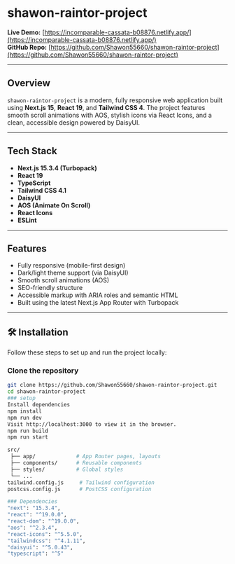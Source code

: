 # shawon-raintor-project

 **Live Demo:** [https://incomparable-cassata-b08876.netlify.app/](https://incomparable-cassata-b08876.netlify.app/)  
 **GitHub Repo:** [https://github.com/Shawon55660/shawon-raintor-project](https://github.com/Shawon55660/shawon-raintor-project)

---

## Overview

`shawon-raintor-project` is a modern, fully responsive web application built using **Next.js 15**, **React 19**, and **Tailwind CSS 4**. The project features smooth scroll animations with AOS, stylish icons via React Icons, and a clean, accessible design powered by DaisyUI.

---

##  Tech Stack

- **Next.js 15.3.4 (Turbopack)**
- **React 19**
- **TypeScript**
- **Tailwind CSS 4.1**
- **DaisyUI**
- **AOS (Animate On Scroll)**
- **React Icons**
- **ESLint**

---

##  Features

-  Fully responsive (mobile-first design)
-  Dark/light theme support (via DaisyUI)
-  Smooth scroll animations (AOS)
-  SEO-friendly structure
-  Accessible markup with ARIA roles and semantic HTML
-  Built using the latest Next.js App Router with Turbopack

---

## 🛠 Installation

Follow these steps to set up and run the project locally:

###  Clone the repository
```bash
git clone https://github.com/Shawon55660/shawon-raintor-project.git
cd shawon-raintor-project
### setup
Install dependencies
npm install
npm run dev
Visit http://localhost:3000 to view it in the browser.
npm run build
npm run start

src/
 ├── app/             # App Router pages, layouts
 ├── components/      # Reusable components
 ├── styles/          # Global styles
 └── ...
tailwind.config.js     # Tailwind configuration
postcss.config.js      # PostCSS configuration

### Dependencies
"next": "15.3.4",
"react": "^19.0.0",
"react-dom": "^19.0.0",
"aos": "^2.3.4",
"react-icons": "^5.5.0",
"tailwindcss": "^4.1.11",
"daisyui": "^5.0.43",
"typescript": "^5"

